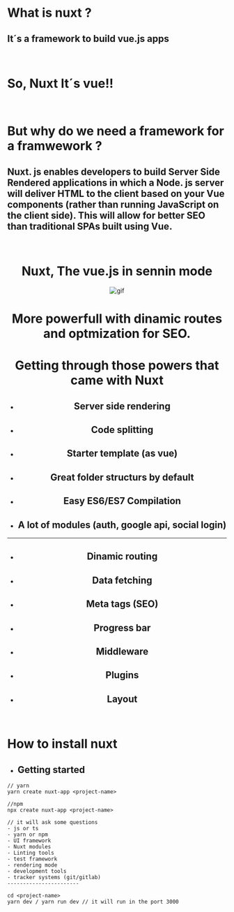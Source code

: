 # What is nuxt ?
## It´s a framework to build vue.js apps

<br>

# So, Nuxt It´s vue!!
<br>

# But why do we need a framework for a framwework ?

## Nuxt. js enables developers to build Server Side Rendered applications in which a Node. js server will deliver HTML to the client based on your Vue components (rather than running JavaScript on the client side). This will allow for better SEO than traditional SPAs built using Vue.
<br>

<div align="center">

# Nuxt, The vue.js in sennin mode

![gif](https://pa1.narvii.com/6270/0268b3ba08fe1fe12a61a4fbbf9e7f5ee881515a_00.gif)

# More powerfull with dinamic routes and optmization for SEO.

# Getting through those powers that came with Nuxt
- ## Server side rendering
- ## Code splitting
- ## Starter template (as vue)
- ## Great folder structurs by default
- ## Easy ES6/ES7 Compilation
- ## A lot of modules (auth, google api, social login)
----
- ## Dinamic routing
- ## Data fetching
- ## Meta tags (SEO)
- ## Progress bar
- ## Middleware
- ## Plugins
- ## Layout
</div>
<br>

# How to install nuxt
- ## Getting started 

````
// yarn
yarn create nuxt-app <project-name>

//npm
npx create nuxt-app <project-name>

// it will ask some questions
- js or ts
- yarn or npm
- UI framework
- Nuxt modules
- Linting tools 
- test framework
- rendering mode
- development tools
- tracker systems (git/gitlab)
-----------------------

cd <project-name>
yarn dev / yarn run dev // it will run in the port 3000

````




